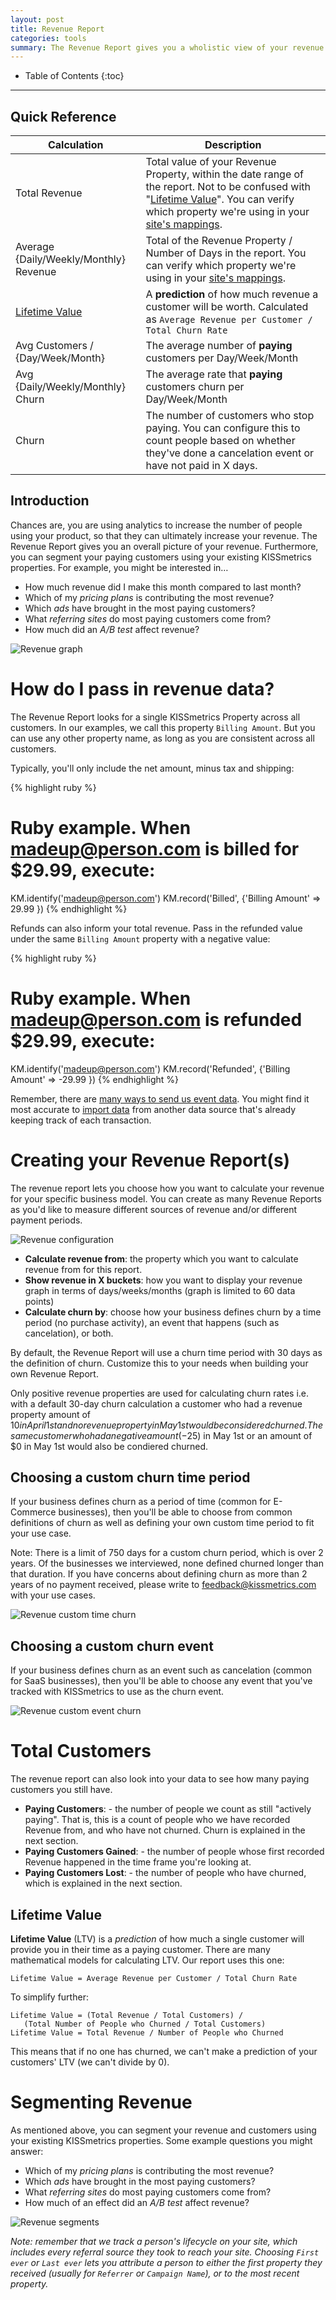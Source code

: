 ```yaml
---
layout: post
title: Revenue Report
categories: tools
summary: The Revenue Report gives you a wholistic view of your revenue and your paying customers.
---
```

* Table of Contents
{:toc}
* * *

## Quick Reference

Calculation | Description
----------- | -----------
Total Revenue | Total value of your Revenue Property, within the date range of the report. Not to be confused with "[Lifetime Value][ltv]". You can verify which property we're using in your [site's mappings][mapping].
Average {Daily/Weekly/Monthly} Revenue | Total of the Revenue Property / Number of Days in the report. You can verify which property we're using in your [site's mappings][mapping].
[Lifetime Value][ltv] | A **prediction** of how much revenue a customer will be worth. Calculated as `Average Revenue per Customer / Total Churn Rate`
Avg Customers / {Day/Week/Month} | The average number of **paying** customers per Day/Week/Month
Avg {Daily/Weekly/Monthly} Churn | The average rate that **paying** customers churn per Day/Week/Month
Churn | The number of customers who stop paying. You can configure this to count people based on whether they've done a cancelation event or have not paid in X days.

<div id="wistia_3f023d87a8" class="wistia_embed wistia-embed" data-video-width="640" data-video-height="400">
</div>

## Introduction

Chances are, you are using analytics to increase the number of people using your product, so that they can ultimately increase your revenue. The Revenue Report gives you an overall picture of your revenue. Furthermore, you can segment your paying customers using your existing KISSmetrics properties. For example, you might be interested in…

* How much revenue did I make this month compared to last month?
* Which of my *pricing plans* is contributing the most revenue?
* Which *ads* have brought in the most paying customers?
* What *referring sites* do most paying customers come from?
* How much did an *A/B test* affect revenue?

![Revenue graph][revenue-graph]


# How do I pass in revenue data?

The Revenue Report looks for a single KISSmetrics Property across all customers. In our examples, we call this property `Billing Amount`. But you can use any other property name, as long as you are consistent across all customers.

Typically, you'll only include the net amount, minus tax and shipping:

{% highlight ruby %}
# Ruby example. When madeup@person.com is billed for $29.99, execute:
KM.identify('madeup@person.com')
KM.record('Billed', {'Billing Amount' => 29.99 })
{% endhighlight %}

Refunds can also inform your total revenue. Pass in the refunded value under the same `Billing Amount` property with a negative value:

{% highlight ruby %}
# Ruby example. When madeup@person.com is refunded $29.99, execute:
KM.identify('madeup@person.com')
KM.record('Refunded', {'Billing Amount' => -29.99 })
{% endhighlight %}

Remember, there are [many ways to send us event data][send]. You might find it most accurate to [import data][import] from another data source that's already keeping track of each transaction.


# Creating your Revenue Report(s)

The revenue report lets you choose how you want to calculate your revenue for your specific business model. You can create as many Revenue Reports as you'd like to measure different sources of revenue and/or different payment periods.

![Revenue configuration][revenue-newconfig]

* **Calculate revenue from**:  the property which you want to calculate revenue from for this report.
* **Show revenue in X buckets**:  how you want to display your revenue graph in terms of days/weeks/months (graph is limited to 60 data points)
* **Calculate churn by**:  choose how your business defines churn by a time period (no purchase activity), an event that happens (such as cancelation), or both.

By default, the Revenue Report will use a churn time period with 30 days as the definition of churn. Customize this to your needs when building your own Revenue Report.

Only positive revenue properties are used for calculating churn rates i.e. with a default 30-day churn calculation a customer who had a revenue property amount of $10 in April 1st and no revenue property in May 1st would be considered churned.
The same customer who had a negative amount (-$25) in May 1st or an amount of $0 in May 1st would also be condiered churned.

## Choosing a custom churn time period

If your business defines churn as a period of time (common for E-Commerce businesses), then you'll be able to choose from common definitions of churn as well as defining your own custom time period to fit your use case.

Note: There is a limit of 750 days for a custom churn period, which is over 2 years. Of the businesses we interviewed, none defined churned longer than that duration. If you have concerns about defining churn as more than 2 years of no payment received, please write to feedback@kissmetrics.com with your use cases.

![Revenue custom time churn][revenue-customtimechurn]


## Choosing a custom churn event

If your business defines churn as an event such as cancelation (common for SaaS businesses), then you'll be able to choose any event that you've tracked with KISSmetrics to use as the churn event.

![Revenue custom event churn][revenue-customeventchurn]


# Total Customers

The revenue report can also look into your data to see how many paying customers you still have.

* **Paying Customers**: - the number of people we count as still "actively paying". That is, this is a count of people who we have recorded Revenue from, and who have not churned. Churn is explained in the next section.
* **Paying Customers Gained**: - the number of people whose first recorded Revenue happened in the time frame you're looking at.
* **Paying Customers Lost**: - the number of people who have churned, which is explained in the next section.

## Lifetime Value

**Lifetime Value** (LTV) is a *prediction* of how much a single customer will provide you in their time as a paying customer. There are many mathematical models for calculating LTV. Our report uses this one:

    Lifetime Value = Average Revenue per Customer / Total Churn Rate

To simplify further:

    Lifetime Value = (Total Revenue / Total Customers) /
       (Total Number of People who Churned / Total Customers)
    Lifetime Value = Total Revenue / Number of People who Churned

This means that if no one has churned, we can't make a prediction of your customers' LTV (we can't divide by 0).


# Segmenting Revenue

As mentioned above, you can segment your revenue and customers using your existing KISSmetrics properties. Some example questions you might answer:

* Which of my *pricing plans* is contributing the most revenue?
* Which *ads* have brought in the most paying customers?
* What *referring sites* do most paying customers come from?
* How much of an effect did an *A/B test* affect revenue?

![Revenue segments][revenue-segments]

*Note: remember that we track a person's lifecycle on your site, which includes every referral source they took to reach your site. Choosing `First ever` or `Last ever` lets you attribute a person to either the first property they received (usually for `Referrer` or `Campaign Name`), or to the most recent property.*

[revenue-newconfig]: https://kissmetrics-support-files.s3.amazonaws.com/assets/tools/revenue-report/setup.png
[revenue-customtimechurn]: https://kissmetrics-support-files.s3.amazonaws.com/assets/tools/revenue-report/custom-time-churn.png
[revenue-customeventchurn]: https://kissmetrics-support-files.s3.amazonaws.com/assets/tools/revenue-report/event-churn.png

[revenue-graph]: https://s3.amazonaws.com/kissmetrics-support-files/assets/tools/revenue-report/revenue-graphs.png
[revenue-segments]: https://s3.amazonaws.com/kissmetrics-support-files/assets/tools/revenue-report/revenue-segments.png

[send]: http://support.kissmetrics.com/getting-started/ways-to-send-us-data
[mapping]: https://app.kissmetrics.com/mapping
[recurly]: http://support.kissmetrics.com/integrations/recurly
[import]: http://support.kissmetrics.com/advanced/importing-data

[ltv]: #lifetime_value

